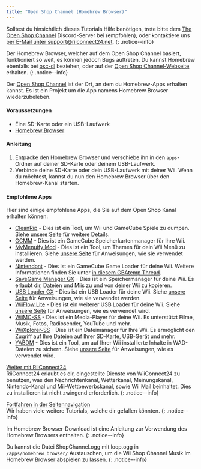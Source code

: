 ```yaml
---
title: "Open Shop Channel (Homebrew Browser)"
---
```


Solltest du hinsichtlich dieses Tutorials Hilfe benötigen, trete bitte dem [The Open Shop Channel](https://discord.gg/osc) Discord-Server bei (empfohlen), oder kontaktiere uns [per E-Mail unter support@riiconnect24.net](mailto:support@riiconnect24.net).
{: .notice--info}

Der Homebrew Browser, welcher auf dem Open Shop Channel basiert, funktioniert so weit, es können jedoch Bugs auftreten. Du kannst Homebrew ebenfalls bei [osc-dl](https://github.com/dhtdht020/osc-dl/releases/latest) beziehen, oder auf der [Open Shop Channel-Webseite](https://oscwii.org/) erhalten.
{: .notice--info}

Der [Open Shop Channel](https://oscwii.org/) ist der Ort, an dem du Homebrew-Apps erhalten kannst. Es ist ein Projekt um die App namens Homebrew Browser wiederzubeleben.

#### Voraussetzungen
* Eine SD-Karte oder ein USB-Laufwerk
* [Homebrew Browser](/assets/files/homebrew_browser_v0.3.9e.zip)

#### Anleitung

1. Entpacke den Homebrew Browser und verschiebe ihn in den `apps`-Ordner auf deiner SD-Karte oder deinem USB-Laufwerk.
2. Verbinde deine SD-Karte oder dein USB-Laufwerk mit deiner Wii. Wenn du möchtest, kannst du nun den Homebrew Browser über den Homebrew-Kanal starten.

#### Empfohlene Apps

Hier sind einige empfohlene Apps, die Sie auf dem Open Shop Kanal erhalten können:

- [CleanRip](https://oscwii.org/library/app/CleanRip) - Dies ist ein Tool, um Wii und GameCube Spiele zu dumpen. Siehe [unsere Seite](dump-games) für weitere Details.
- [GCMM](https://oscwii.org/library/app/gcmm) - Dies ist ein GameCube Speicherkartenmanager für Ihre Wii.
- [MyMenuify Mod](https://oscwii.org/library/app/mymenuifymod) - Dies ist ein Tool, um Themes für dein Wii Menü zu installieren. Siehe [unsere Seite](themes) für Anweisungen, wie sie verwendet werden.
- [Nintendont](https://oscwii.org/library/app/nintendont) - Dies ist ein GameCube Game Loader für deine Wii. Weitere Informationen finden Sie unter [in diesem GBAtemp Thread](https://gbatemp.net/threads/nintendont.349258/).
- [SaveGame Manager GX](https://oscwii.org/library/app/savegame_manager_gx) - Dies ist ein Speichermanager für deine Wii. Es erlaubt dir, Dateien und Miis zu und von deiner Wii zu kopieren.
- [USB Loader GX](https://oscwii.org/library/app/usbloader_gx) - Dies ist ein USB Loader für deine Wii. Siehe [unsere Seite](usbloadergx) für Anweisungen, wie sie verwendet werden.
- [WiiFlow Lite](https://oscwii.org/library/app/wiiflow) - Dies ist ein weiterer USB Loader für deine Wii. Siehe [unsere Seite](wiiflow) für Anweisungen, wie es verwendet wird.
- [WiiMC-SS](https://oscwii.org/library/app/wiimc-ss) - Dies ist ein Media-Player für deine Wii. Es unterstützt Filme, Musik, Fotos, Radiosender, YouTube und mehr.
- [WiiXplorer-SS](https://oscwii.org/library/app/wiixplorer-ss) - Dies ist ein Dateimanager für Ihre Wii. Es ermöglicht den Zugriff auf Ihre Dateien auf Ihrer SD-Karte, USB-Gerät und mehr.
- [YABDM](https://oscwii.org/library/app/Yet-Another-BlueDump-Mod) - Dies ist ein Tool, um auf Ihrer Wii installierte Inhalte in WAD-Dateien zu sichern. Siehe [unsere Seite](dump-wads) für Anweisungen, wie es verwendet wird.

[Weiter mit RiiConnect24](riiconnect24)<br> RiiConnect24 erlaubt es dir, eingestellte Dienste von WiiConnect24 zu benutzen, was den Nachrichtenkanal, Wetterkanal, Meinungskanal, Nintendo-Kanal und Mii-Wettbewerbskanal, sowie Wii Mail beinhaltet. Dies zu installieren ist nicht zwingend erforderlich.
{: .notice--info}

[Fortfahren in der Seitennavigation](site-navigation)<br> Wir haben viele weitere Tutorials, welche dir gefallen könnten.
{: .notice--info}

Im Homebrew Browser-Download ist eine Anleitung zur Verwendung des Homebrew Browsers enthalten.
{: .notice--info}

Du kannst die Datei ShopChannel.ogg mit loop.ogg in `/apps/homebrew_browser/` Austauschen, um die Wii Shop Channel Musik im Homebrew Browser abspielen zu lassen.
{: .notice--info}
